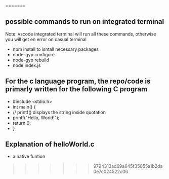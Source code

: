 
=======
## possible commands to run on integrated terminal 

Note: vscode integrated terminal will run all these commands, otherwise you will get en error on casual terminal

* npm install to isntall necessary packages 
* node-gyp configure
* node-gyp rebuild     
* node index.js

## For the c language program, the repo/code is primarly written for the following C program 

* #include <stdio.h>
* int main() {
*    // printf() displays the string inside quotation
*   printf("Hello, World!");
*   return 0;
* }


## Explanation of helloWorld.c

* a native funtion 
>>>>>>> 9794313ad69a645f35055a1b2da0e7c024522c06
